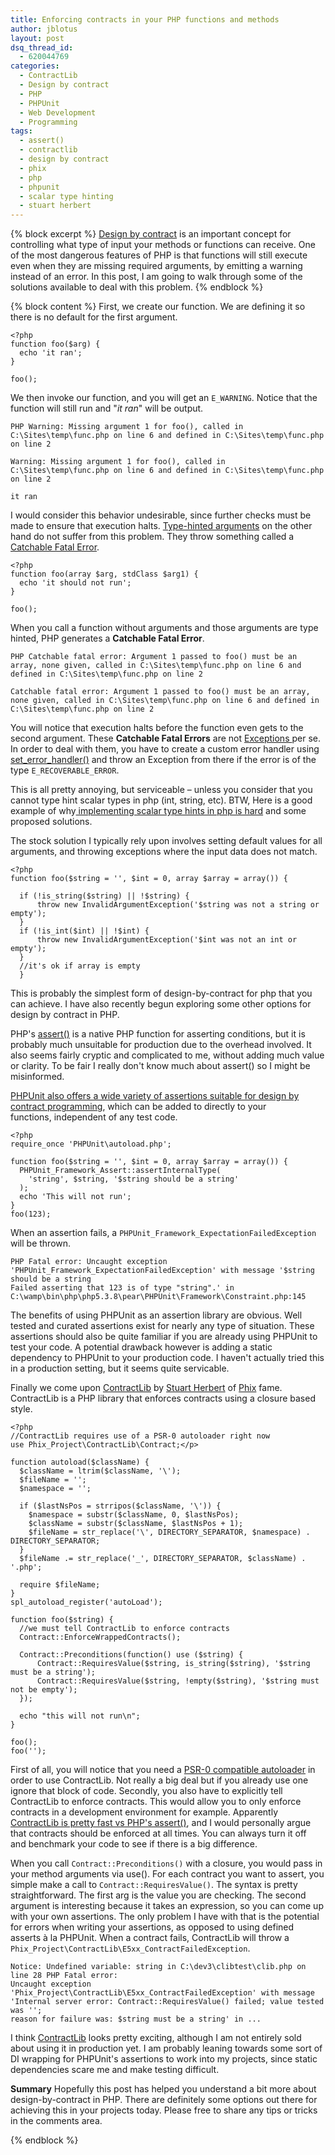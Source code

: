 ```yaml
---
title: Enforcing contracts in your PHP functions and methods
author: jblotus
layout: post
dsq_thread_id:
  - 620044769
categories:
  - ContractLib
  - Design by contract
  - PHP
  - PHPUnit
  - Web Development
  - Programming
tags:
  - assert()
  - contractlib
  - design by contract
  - phix
  - php
  - phpunit
  - scalar type hinting
  - stuart herbert
---
```

{% block excerpt %}
[Design by contract][1] is an important concept for controlling what type of input your methods or functions can receive. One of the most dangerous features of PHP is that functions will still execute even when they are missing required arguments, by emitting a warning instead of an error. In this post, I am going to walk through some of the solutions available to deal with this problem.
{% endblock %}

{% block content %}
First, we create our function. We are defining it so there is no default for the first argument.

```
<?php
function foo($arg) {
  echo 'it ran';
}

foo();
```

We then invoke our function, and you will get an <code>E_WARNING</code>. Notice that the function will still run and "<em>it ran</em>" will be output.


```
PHP Warning: Missing argument 1 for foo(), called in C:\Sites\temp\func.php on line 6 and defined in C:\Sites\temp\func.php on line 2

Warning: Missing argument 1 for foo(), called in C:\Sites\temp\func.php on line 6 and defined in C:\Sites\temp\func.php on line 2

it ran
```

I would consider this behavior undesirable, since further checks must be made to ensure that execution halts. <a title="php.net type hinting" href="http://php.net/manual/en/language.oop5.typehinting.php">Type-hinted arguments</a> on the other hand do not suffer from this problem. They throw something called a <a title="how to handle a catchable fatal error" href="http://stackoverflow.com/questions/2468487/how-can-i-catch-a-catchable-fatal-error-on-php-type-hinting">Catchable Fatal Error</a>.

```
<?php
function foo(array $arg, stdClass $arg1) {
  echo 'it should not run';
}

foo();
```

When you call a function without arguments and those arguments are type hinted, PHP generates a <strong>Catchable Fatal Error</strong>.

```
PHP Catchable fatal error: Argument 1 passed to foo() must be an array, none given, called in C:\Sites\temp\func.php on line 6 and defined in C:\Sites\temp\func.php on line 2

Catchable fatal error: Argument 1 passed to foo() must be an array, none given, called in C:\Sites\temp\func.php on line 6 and defined in C:\Sites\temp\func.php on line 2
```

You will notice that execution halts before the function even gets to the second argument. These <strong>Catchable Fatal Errors</strong> are not <a title="php.net exceptions" href="http://php.net/manual/en/language.exceptions.php">Exceptions </a>per se. In order to deal with them, you have to create a custom error handler using <a title="php.net set_error_handler()" href="http://php.net/manual/en/function.set-error-handler.php">set_error_handler()</a> and throw an Exception from there if the error is of the type <code>E_RECOVERABLE_ERROR</code>.

This is all pretty annoying, but serviceable – unless you consider that you cannot type hint scalar types in php (int, string, etc). BTW, Here is a good example of why<a title="php scalar type hinting discussion" href="http://nikic.github.com/2012/03/06/Scalar-type-hinting-is-harder-than-you-think"> implementing scalar type hints in php is hard</a> and some proposed solutions.

The stock solution I typically rely upon involves setting default values for all arguments, and throwing exceptions where the input data does not match.

```
<?php
function foo($string = '', $int = 0, array $array = array()) {

  if (!is_string($string) || !$string) {
      throw new InvalidArgumentException('$string was not a string or empty');
  }
  if (!is_int($int) || !$int) {
      throw new InvalidArgumentException('$int was not an int or empty');
  }
  //it's ok if array is empty
  }
```

This is probably the simplest form of design-by-contract for php that you can achieve. I have also recently begun exploring some other options for design by contract in PHP.

PHP's <a title="php.net assert()" href="http://php.net/manual/en/function.assert.php">assert()</a> is a native PHP function for asserting conditions, but it is probably much unsuitable for production due to the overhead involved. It also seems fairly cryptic and complicated to me, without adding much value or clarity. To be fair I really don't know much about assert() so I might be misinformed.

<a title="PHPUnit assertions for design-by-contract enforcement" href="http://www.phpunit.de/manual/3.4/en/api.html#api.assert.examples.Sample.php">PHPUnit also offers a wide variety of assertions suitable for design by contract programming</a>, which can be added to directly to your functions, independent of any test code.

```
<?php
require_once 'PHPUnit\autoload.php';

function foo($string = '', $int = 0, array $array = array()) {
  PHPUnit_Framework_Assert::assertInternalType(
    'string', $string, '$string should be a string'
  );
  echo 'This will not run';
}
foo(123);
```

When an assertion fails, a <code>PHPUnit_Framework_ExpectationFailedException</code> will be thrown.

```
PHP Fatal error: Uncaught exception 'PHPUnit_Framework_ExpectationFailedException' with message '$string should be a string
Failed asserting that 123 is of type "string".' in C:\wamp\bin\php\php5.3.8\pear\PHPUnit\Framework\Constraint.php:145
```

The benefits of using PHPUnit as an assertion library are obvious. Well tested and curated assertions exist for nearly any type of situation. These assertions should also be quite familiar if you are already using PHPUnit to test your code. A potential drawback however is adding a static dependency to PHPUnit to your production code. I haven't actually tried this in a production setting, but it seems quite servicable.

Finally we come upon <a title="ContractLib github" href="https://github.com/stuartherbert/ContractLib">ContractLib</a> by <a title="Stuart Herbert github" href="https://github.com/stuartherbert">Stuart Herbert</a> of <a title="Phix homepage" href="http://phix-project.org/">Phix</a> fame. ContractLib is a PHP library that enforces contracts using a closure based style.

```
<?php
//ContractLib requires use of a PSR-0 autoloader right now
use Phix_Project\ContractLib\Contract;</p>

function autoload($className) {
  $className = ltrim($className, '\');
  $fileName = '';
  $namespace = '';

  if ($lastNsPos = strripos($className, '\')) {
    $namespace = substr($className, 0, $lastNsPos);
    $className = substr($className, $lastNsPos + 1);
    $fileName = str_replace('\', DIRECTORY_SEPARATOR, $namespace) . DIRECTORY_SEPARATOR;
  }
  $fileName .= str_replace('_', DIRECTORY_SEPARATOR, $className) . '.php';

  require $fileName;
}
spl_autoload_register('autoLoad');

function foo($string) {
  //we must tell ContractLib to enforce contracts
  Contract::EnforceWrappedContracts();

  Contract::Preconditions(function() use ($string) {
      Contract::RequiresValue($string, is_string($string), '$string must be a string');
      Contract::RequiresValue($string, !empty($string), '$string must not be empty');
  });

  echo "this will not run\n";
}

foo();
foo('');
```

First of all, you will notice that you need a <a title="PSR-0 Standard gist" href="https://gist.github.com/1234504">PSR-0 compatible autoloader</a> in order to use ContractLib. Not really a big deal but if you already use one ignore that block of code. Secondly, you also have to explicitly tell ContractLib to enforce contracts. This would allow you to only enforce contracts in a development environment for example. Apparently <a title="PHP assert() vs ContractLib" href="http://blog.stuartherbert.com/php/2012/01/17/comparing-contractlib-to-phps-built-in-assert/">ContractLib is pretty fast vs PHP's assert()</a>, and I would personally argue that contracts should be enforced at all times. You can always turn it off and benchmark your code to see if there is a big difference.

When you call <code>Contract::Preconditions()</code> with a closure, you would pass in your method arguments via use(). For each contract you want to assert, you simple make a call to <code>Contract::RequiresValue()</code>. The syntax is pretty straightforward. The first arg is the value you are checking. The second argument is interesting because it takes an expression, so you can come up with your own assertions. The only problem I have with that is the potential for errors when writing your assertions, as opposed to using defined asserts à la PHPUnit. When a contract fails, ContractLib will throw a <code>Phix_Project\ContractLib\E5xx_ContractFailedException</code>.

```
Notice: Undefined variable: string in C:\dev3\clibtest\clib.php on line 28 PHP Fatal error:
Uncaught exception 'Phix_Project\ContractLib\E5xx_ContractFailedException' with message
'Internal server error: Contract::RequiresValue() failed; value tested was '';
reason for failure was: $string must be a string' in ...
```
I think <a title="ContractLib github" href="https://github.com/stuartherbert/ContractLib">ContractLib</a> looks pretty exciting, although I am not entirely sold about using it in production yet. I am probably leaning towards some sort of DI wrapping for PHPUnit's assertions to work into my projects, since static dependencies scare me and make testing difficult.

**Summary**
Hopefully this post has helped you understand a bit more about design-by-contract in PHP. There are definitely some options out there for achieving this in your projects today. Please free to share any tips or tricks in the comments area.

[1]: http://en.wikipedia.org/wiki/Design_by_contract
{% endblock %}
